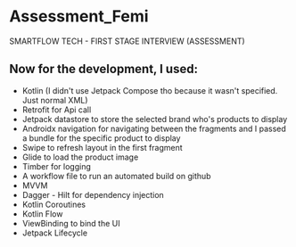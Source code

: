 # Assessment_Femi
 SMARTFLOW TECH - FIRST STAGE INTERVIEW (ASSESSMENT)

##  Now for the development, I used:
* Kotlin (I didn't use Jetpack Compose tho because it wasn't specified. Just normal XML)
* Retrofit for Api call
* Jetpack datastore to store the selected brand who's products to display
* Androidx navigation for navigating between the fragments and I passed a bundle for the specific product to display
* Swipe to refresh layout in the first fragment
* Glide to load the product image
* Timber for logging
* A workflow file to run an automated build on github
* MVVM
* Dagger - Hilt for dependency injection
* Kotlin Coroutines
* Kotlin Flow
* ViewBinding to bind the UI
* Jetpack Lifecycle
